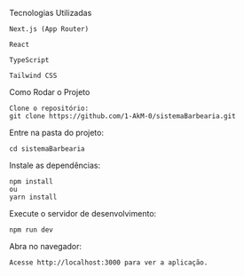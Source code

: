 Tecnologias Utilizadas

    Next.js (App Router)

    React

    TypeScript

    Tailwind CSS

Como Rodar o Projeto

    Clone o repositório:
    git clone https://github.com/1-AkM-0/sistemaBarbearia.git
    


Entre na pasta do projeto:

    cd sistemaBarbearia



Instale as dependências:
    
    npm install
    ou
    yarn install

Execute o servidor de desenvolvimento:
        
    npm run dev



Abra no navegador:

    Acesse http://localhost:3000 para ver a aplicação.
